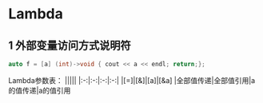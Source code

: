 # Lambda
## 1 外部变量访问方式说明符
```cpp
auto f = [a] (int)->void { cout << a << endl; return;};
```

Lambda参数表：
|||||
|:-:|:-:|:-:|:-:|
|[=]|[&]|[a]|[&a]
|全部值传递|全部值引用|a的值传递|a的值引用



